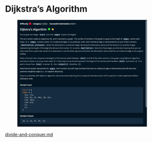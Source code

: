 # Dijkstra’s Algorithm

<figure><img src="../../../.gitbook/assets/Screenshot 2023-02-26 at 20.15.15.png" alt=""><figcaption></figcaption></figure>



[divide-and-conquer.md](../../../overview/3.-how-to-construct-algorithm-paradigm/divide-and-conquer.md "mention")
